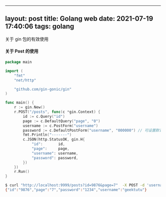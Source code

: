 
---
layout: post
title: Golang web
date: 2021-07-19 17:40:06
tags: golang
---
关于 gin 包的有效使用
<!-- more -->

#### 关于 Post 的使用
```go
package main

import (
	"fmt"
	"net/http"

	"github.com/gin-gonic/gin"
)

func main() {
	r := gin.New()
	r.POST("/posts", func(c *gin.Context) {
		id := c.Query("id")
		page := c.DefaultQuery("page", "0")
		username := c.PostForm("username")
		password := c.DefaultPostForm("username", "000000") // 可设置默认值
		fmt.Println("-------")
		c.JSON(http.StatusOK, gin.H{
			"id":       id,
			"page":     page,
			"username": username,
			"password": password,
		})
	})
	r.Run()
}
```

```sh
$ curl "http://localhost:9999/posts?id=9876&page=7"  -X POST -d 'username=geektutu&password=1234'
{"id":"9876","page":"7","password":"1234","username":"geektutu"}
```